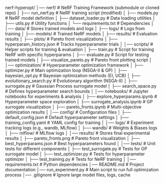 nerf-hyperopt/
│── nerf/                           # NeRF Training Framework (submodule or cloned repo)
│   ├── run_nerf.py                 # NeRF training script (modified)
│   ├── models.py                    # NeRF model definition
│   ├── dataset_loader.py            # Data loading utilities
│   ├── utils.py                      # Utility functions
│   └── requirements.txt              # Dependencies
│
│── data/                            # Stores trained models and logs
│   ├── logs/                        # Logs from training
│   ├── models/                      # Trained NeRF models
│   ├── results/                     # Evaluation results
│   ├── plots/                       # Pareto front visualizations
│   ├── hyperparam_history.json      # Tracks hyperparameter trials
│
│── scripts/                         # Helper scripts for training & evaluation
│   ├── train.py                     # Script for training NeRF with specific hyperparams
│   ├── evaluate.py                   # Script for testing trained models
│   ├── visualize_pareto.py          # Pareto front plotting script
│
│── optimization/                     # Hyperparameter optimization framework
│   ├── optimizer.py                   # Main optimization loop (NSGA-II & GP)
│   ├── bayesian_opt.py               # Bayesian optimization methods (EI, UCB)
│   ├── evolutionary_search.py        # Evolutionary algorithm (NSGA-II)
│   ├── surrogate.py                  # Gaussian Process surrogate model
│   ├── search_space.py               # Defines hyperparameter search bounds
│
│── notebooks/                        # Jupyter notebooks for experiments & analysis
│   ├── explore_hyperparams.ipynb     # Hyperparameter space exploration
│   ├── surrogate_analysis.ipynb      # GP surrogate visualization
│   ├── pareto_fronts.ipynb           # Multi-objective optimization results
│
│── config/                           # Configuration files
│   ├── default_config.json           # Default hyperparameter settings
│   ├── training_config.yaml          # YAML config for training
│
│── logs/                             # Experiment tracking logs (e.g., wandb, MLflow)
│   ├── wandb/                        # Weights & Biases logs
│   ├── mlflow/                       # MLflow logs
│
│── results/                          # Stores final experimental results
│   ├── pareto_fronts.png             # Pareto front visualization
│   ├── best_hyperparams.json         # Best hyperparameters found
│
│── tests/                            # Unit tests for different components
│   ├── test_surrogate.py             # Tests for GP surrogate model
│   ├── test_optimizer.py             # Tests for hyperparameter optimizer
│   ├── test_training.py              # Tests for NeRF training
│
│── requirements.txt                   # Python dependencies
│── README.md                          # Project documentation
│── run_experiment.py                   # Main script to run full optimization process
│── .gitignore                          # Ignore large model files, logs, cache

